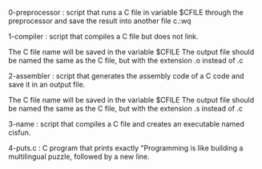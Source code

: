 0-preprocessor : script that runs a C file in variable $CFILE through the preprocessor and save the result into another file c.:wq

1-compiler : script that compiles a C file but does not link.

The C file name will be saved in the variable $CFILE
The output file should be named the same as the C file, but with the extension .o instead of .c

2-assembler : script that generates the assembly code of a C code and save it in an output file.

The C file name will be saved in the variable $CFILE
The output file should be named the same as the C file, but with the extension .s instead of .c

3-name : script that compiles a C file and creates an executable named cisfun.

4-puts.c : C program that prints exactly "Programming is like building a multilingual puzzle, followed by a new line.
